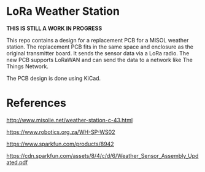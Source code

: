 # LoRa Weather Station

__THIS IS STILL A WORK IN PROGRESS__

This repo contains a design for a replacement PCB for a MISOL weather station. The replacement PCB fits in the same space and enclosure as the original transmitter board. It sends the sensor data via a LoRa radio. The new PCB supports LoRaWAN and can send the data to a network like The Things Network.

The PCB design is done using KiCad.

# References

http://www.misolie.net/weather-station-c-43.html

https://www.robotics.org.za/WH-SP-WS02

https://www.sparkfun.com/products/8942

https://cdn.sparkfun.com/assets/8/4/c/d/6/Weather_Sensor_Assembly_Updated.pdf
